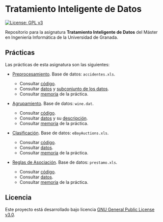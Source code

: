 # Tratamiento Inteligente de Datos

[![License: GPL v3](https://img.shields.io/badge/License-GPL%20v3-blue.svg)](https://www.gnu.org/licenses/gpl-3.0)

Repositorio para la asignatura **Tratamiento Inteligente de Datos** del Máster en Ingeniería Informática de la Universidad de Granada.

## Prácticas

Las prácticas de esta asignatura son las siguientes:

- [Preprocesamiento](https://github.com/Carlossamu7/TID_MUII_UGR/milestone/1). Base de datos: `accidentes.xls`.
    - Consultar [código](https://github.com/Carlossamu7/TID_MUII_UGR/blob/main/Preprocesamiento/preprocesamiento.py).
    - Consultar [datos](https://github.com/Carlossamu7/TID_MUII_UGR/blob/main/Preprocesamiento/accidentes.xls) y [subconjunto de los datos](https://github.com/Carlossamu7/TID_MUII_UGR/blob/main/Preprocesamiento/accidentes_mini.xls).
    - Consultar [memoria](https://github.com/Carlossamu7/TID_MUII_UGR/blob/main/Preprocesamiento/TID_MUII_Preprocesamiento.pdf) de la práctica.

- [Agrupamiento](https://github.com/Carlossamu7/TID_MUII_UGR/milestone/2). Base de datos: `wine.dat`.
    - Consultar [código](https://github.com/Carlossamu7/TID_MUII_UGR/blob/main/Agrupamiento/agrupamiento.py).
    - Consultar [datos](https://github.com/Carlossamu7/TID_MUII_UGR/blob/main/Agrupamiento/wine.data) y su [descripción](https://github.com/Carlossamu7/TID_MUII_UGR/blob/main/Agrupamiento/wine_names.txt).
    - Consultar [memoria](https://github.com/Carlossamu7/TID_MUII_UGR/blob/main/Agrupamiento/TID_MUII_Agrupamiento.pdf) de la práctica.

- [Clasificación](https://github.com/Carlossamu7/TID_MUII_UGR/milestone/3). Base de datos: `eBayAuctions.xls`.
    - Consultar [código](https://github.com/Carlossamu7/TID_MUII_UGR/blob/main/Clasificaci%C3%B3n/clasificacion.py).
    - Consultar [datos](https://github.com/Carlossamu7/TID_MUII_UGR/blob/main/Clasificaci%C3%B3n/eBayAuctions.xls).
    - Consultar [memoria](https://github.com/Carlossamu7/TID_MUII_UGR/blob/main/Clasificaci%C3%B3n/TID_MUII_Clasificaci%C3%B3n.pdf) de la práctica.

- [Reglas de Asociación](https://github.com/Carlossamu7/TID_MUII_UGR/milestone/4). Base de datos: `prestamo.xls`.
    - Consultar [código](https://github.com/Carlossamu7/TID_MUII_UGR/tree/main/ReglasAsociacion/reglas_asociacion.py).
    - Consultar [datos](https://github.com/Carlossamu7/TID_MUII_UGR/tree/main/ReglasAsociacion/prestamo.xls).
    - Consultar [memoria](https://github.com/Carlossamu7/TID_MUII_UGR/blob/main/ReglasAsociacion/TID_MUII_ReglasAsociaci%C3%B3n.pdf) de la práctica.

## Licencia

Este proyecto está desarrollado bajo licencia [GNU General Public License v3.0](https://es.wikipedia.org/wiki/GNU_General_Public_License).
